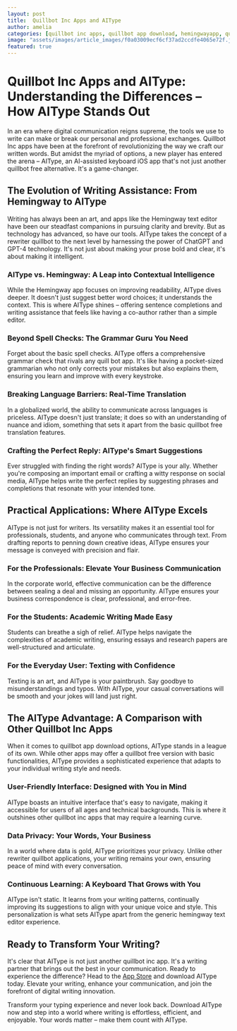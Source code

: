 ```yaml
---
layout: post
title:  Quillbot Inc Apps and AIType
author: amelia
categories: [quillbot inc apps, quillbot app download, hemingwayapp, quillbot free, quill bot app, hemingway text editor, rewriter quillbot]
image: "assets/images/article_images/f0a03009ecf6cf37ad2ccdfe4065e72f.jpg"
featured: true
---
```


# Quillbot Inc Apps and AIType: Understanding the Differences – How AIType Stands Out

In an era where digital communication reigns supreme, the tools we use to write can make or break our personal and professional exchanges. Quillbot Inc apps have been at the forefront of revolutionizing the way we craft our written words. But amidst the myriad of options, a new player has entered the arena – AIType, an AI-assisted keyboard iOS app that's not just another quillbot free alternative. It's a game-changer.

## The Evolution of Writing Assistance: From Hemingway to AIType

Writing has always been an art, and apps like the Hemingway text editor have been our steadfast companions in pursuing clarity and brevity. But as technology has advanced, so have our tools. AIType takes the concept of a rewriter quillbot to the next level by harnessing the power of ChatGPT and GPT-4 technology. It's not just about making your prose bold and clear, it's about making it intelligent.

### AIType vs. Hemingway: A Leap into Contextual Intelligence

While the Hemingway app focuses on improving readability, AIType dives deeper. It doesn't just suggest better word choices; it understands the context. This is where AIType shines – offering sentence completions and writing assistance that feels like having a co-author rather than a simple editor.

### Beyond Spell Checks: The Grammar Guru You Need

Forget about the basic spell checks. AIType offers a comprehensive grammar check that rivals any quill bot app. It's like having a pocket-sized grammarian who not only corrects your mistakes but also explains them, ensuring you learn and improve with every keystroke.

### Breaking Language Barriers: Real-Time Translation

In a globalized world, the ability to communicate across languages is priceless. AIType doesn't just translate; it does so with an understanding of nuance and idiom, something that sets it apart from the basic quillbot free translation features.

### Crafting the Perfect Reply: AIType's Smart Suggestions

Ever struggled with finding the right words? AIType is your ally. Whether you're composing an important email or crafting a witty response on social media, AIType helps write the perfect replies by suggesting phrases and completions that resonate with your intended tone.

## Practical Applications: Where AIType Excels

AIType is not just for writers. Its versatility makes it an essential tool for professionals, students, and anyone who communicates through text. From drafting reports to penning down creative ideas, AIType ensures your message is conveyed with precision and flair.

### For the Professionals: Elevate Your Business Communication

In the corporate world, effective communication can be the difference between sealing a deal and missing an opportunity. AIType ensures your business correspondence is clear, professional, and error-free.

### For the Students: Academic Writing Made Easy

Students can breathe a sigh of relief. AIType helps navigate the complexities of academic writing, ensuring essays and research papers are well-structured and articulate.

### For the Everyday User: Texting with Confidence

Texting is an art, and AIType is your paintbrush. Say goodbye to misunderstandings and typos. With AIType, your casual conversations will be smooth and your jokes will land just right.

## The AIType Advantage: A Comparison with Other Quillbot Inc Apps

When it comes to quillbot app download options, AIType stands in a league of its own. While other apps may offer a quillbot free version with basic functionalities, AIType provides a sophisticated experience that adapts to your individual writing style and needs.

### User-Friendly Interface: Designed with You in Mind

AIType boasts an intuitive interface that's easy to navigate, making it accessible for users of all ages and technical backgrounds. This is where it outshines other quillbot inc apps that may require a learning curve.

### Data Privacy: Your Words, Your Business

In a world where data is gold, AIType prioritizes your privacy. Unlike other rewriter quillbot applications, your writing remains your own, ensuring peace of mind with every conversation.

### Continuous Learning: A Keyboard That Grows with You

AIType isn't static. It learns from your writing patterns, continually improving its suggestions to align with your unique voice and style. This personalization is what sets AIType apart from the generic hemingway text editor experience.

## Ready to Transform Your Writing?

It's clear that AIType is not just another quillbot inc app. It's a writing partner that brings out the best in your communication. Ready to experience the difference? Head to the [App Store](https://apps.apple.com/us/app/aitype-grammar-check-keyboard/id6469163944) and download AIType today. Elevate your writing, enhance your communication, and join the forefront of digital writing innovation.

Transform your typing experience and never look back. Download AIType now and step into a world where writing is effortless, efficient, and enjoyable. Your words matter – make them count with AIType.